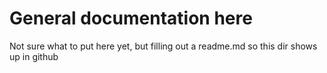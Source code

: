 

# General documentation here

Not sure what to put here yet, but filling out a readme.md so this dir shows up in github
